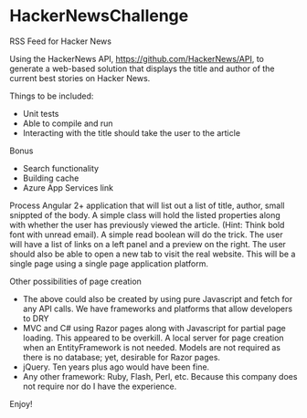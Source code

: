 # HackerNewsChallenge
RSS Feed for Hacker News

Using the HackerNews API, https://github.com/HackerNews/API, to generate a web-based solution that displays the title and author of the current best stories 
on Hacker News.

Things to be included:
  * Unit tests
  * Able to compile and run
  * Interacting with the title should take the user to the article

Bonus
  * Search functionality
  * Building cache
  * Azure App Services link


Process
Angular 2+ application that will list out a list of title, author, small snippted of the body. A simple class will hold the listed properties along with whether
the user has previously viewed the article. (Hint: Think bold font with unread email). A simple read boolean will do the trick. The user will have a list of links
on a left panel and a preview on the right. The user should also be able to open a new tab to visit the real website. This will be a single page using a 
single page application platform. 

Other possibilities of page creation
  * The above could also be created by using pure Javascript and fetch for any API calls. We have frameworks and platforms that allow developers to DRY
  * MVC and C# using Razor pages along with Javascript for partial page loading. This appeared to be overkill. A local server for page creation when an 
    EntityFramework is not needed. Models are not required as there is no database; yet, desirable for Razor pages. 
  * jQuery. Ten years plus ago would have been fine.
  * Any other framework: Ruby, Flash, Perl, etc. Because this company does not require nor do I have the experience. 

  Enjoy!
